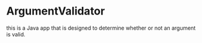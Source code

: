 # ArgumentValidator
this is a Java app that is designed to determine whether or not an argument is valid. 
